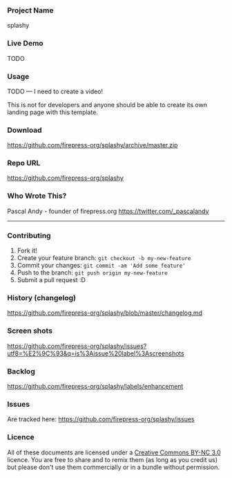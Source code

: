 ### Project Name
splashy

### Live Demo
TODO

### Usage
TODO — I need to create a video! 

This is not for developers and anyone should be able to create its own landing page with this template.

### Download
https://github.com/firepress-org/splashy/archive/master.zip

### Repo URL
https://github.com/firepress-org/splashy

### Who Wrote This?
Pascal Andy - founder of firepress.org
https://twitter.com/_pascalandy

---

### Contributing
1. Fork it!
2. Create your feature branch: `git checkout -b my-new-feature`
3. Commit your changes: `git commit -am 'Add some feature'`
4. Push to the branch: `git push origin my-new-feature`
5. Submit a pull request :D

### History (changelog)
https://github.com/firepress-org/splashy/blob/master/changelog.md

### Screen shots
https://github.com/firepress-org/splashy/issues?utf8=%E2%9C%93&q=is%3Aissue%20label%3Ascreenshots

### Backlog
https://github.com/firepress-org/splashy/labels/enhancement

### Issues 
Are tracked here: https://github.com/firepress-org/splashy/issues

### Licence
All of these documents are licensed under a [Creative Commons BY-NC 3.0](http://creativecommons.org/licenses/by-nc/3.0/) licence. You are free to share and to remix them (as long as you credit us) but please don't use them commercially or in a bundle without permission.